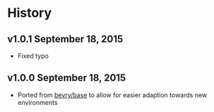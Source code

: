 # History

## v1.0.1 September 18, 2015
- Fixed typo

## v1.0.0 September 18, 2015
- Ported from [bevry/base](https://github.com/bevry/base) to allow for easier adaption towards new environments
